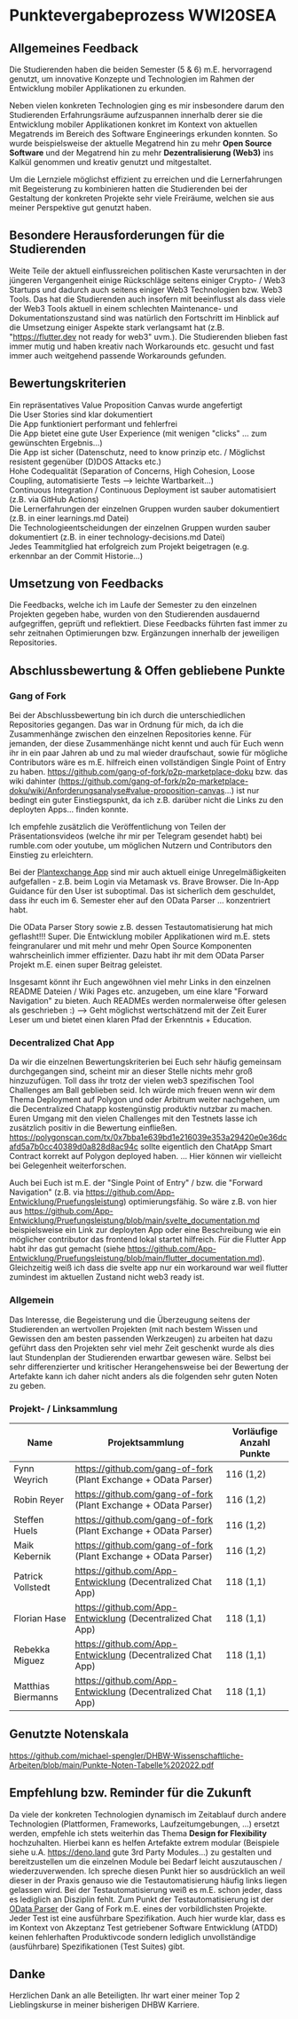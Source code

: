 # Punktevergabeprozess WWI20SEA

## Allgemeines Feedback 
Die Studierenden haben die beiden Semester (5 & 6) m.E. hervorragend genutzt, um innovative Konzepte und Technologien im Rahmen der Entwicklung mobiler Applikationen zu erkunden.   

Neben vielen konkreten Technologien ging es mir insbesondere darum den Studierenden Erfahrungsräume aufzuspannen innerhalb derer sie die Entwicklung mobiler Applikationen konkret im Kontext von aktuellen Megatrends im Bereich des Software Engineerings erkunden konnten. So wurde beispielsweise der aktuelle Megatrend hin zu mehr **Open Source Software** und der Megatrend hin zu mehr **Dezentralisierung (Web3)** ins Kalkül genommen und kreativ genutzt und mitgestaltet.  

Um die Lernziele möglichst effizient zu erreichen und die Lernerfahrungen mit Begeisterung zu kombinieren hatten die Studierenden bei der Gestaltung der konkreten Projekte sehr viele Freiräume, welchen sie aus meiner Perspektive gut genutzt haben. 

## Besondere Herausforderungen für die Studierenden
Weite Teile der aktuell einflussreichen politischen Kaste verursachten in der jüngeren Vergangenheit einige Rückschläge seitens einiger Crypto- / Web3 Startups und dadurch auch seitens einiger Web3 Technologien bzw. Web3 Tools. Das hat die Studierenden auch insofern mit beeinflusst als dass viele der Web3 Tools aktuell in einem schlechten Maintenance- und Dokumentationszustand sind was natürlich den Fortschritt im Hinblick auf die Umsetzung einiger Aspekte stark verlangsamt hat (z.B. "https://flutter.dev not ready for web3" uvm.). Die Studierenden blieben fast immer mutig und haben kreativ nach Workarounds etc. gesucht und fast immer auch weitgehend passende Workarounds gefunden.


## Bewertungskriterien
Ein repräsentatives Value Proposition Canvas wurde angefertigt  
Die User Stories sind klar dokumentiert  
Die App funktioniert performant und fehlerfrei  
Die App bietet eine gute User Experience (mit wenigen "clicks" ... zum gewünschten Ergebnis...)  
Die App ist sicher (Datenschutz, need to know prinzip etc. / Möglichst resistent gegenüber (D)DOS Attacks etc.)  
Hohe Codequalität (Separation of Concerns, High Cohesion, Loose Coupling, automatisierte Tests --> leichte Wartbarkeit...)  
Continuous Integration / Continuous Deployment ist sauber automatisiert (z.B. via GitHub Actions)  
Die Lernerfahrungen der einzelnen Gruppen wurden sauber dokumentiert (z.B. in einer learnings.md Datei)  
Die Technologieentscheidungen der einzelnen Gruppen wurden sauber dokumentiert (z.B. in einer technology-decisions.md Datei)  
Jedes Teammitglied hat erfolgreich zum Projekt beigetragen (e.g. erkennbar an der Commit Historie...)  

## Umsetzung von Feedbacks
Die Feedbacks, welche ich im Laufe der Semester zu den einzelnen Projekten gegeben habe, wurden von den Studierenden ausdauernd aufgegriffen, geprüft und reflektiert. Diese Feedbacks führten fast immer zu sehr zeitnahen Optimierungen bzw. Ergänzungen innerhalb der jeweiligen Repositories. 



## Abschlussbewertung & Offen gebliebene Punkte
### Gang of Fork
Bei der Abschlussbewertung bin ich durch die unterschiedlichen Repositories gegangen. Das war in Ordnung für mich, da ich die Zusammenhänge zwischen den einzelnen Repositories kenne. Für jemanden, der diese Zusammenhänge nicht kennt und auch für Euch wenn ihr in ein paar Jahren ab und zu mal wieder draufschaut, sowie für mögliche Contributors wäre es m.E. hilfreich einen vollständigen Single Point of Entry zu haben. https://github.com/gang-of-fork/p2p-marketplace-doku bzw. das wiki dahinter (https://github.com/gang-of-fork/p2p-marketplace-doku/wiki/Anforderungsanalyse#value-proposition-canvas...) ist nur bedingt ein guter Einstiegspunkt, da ich z.B. darüber nicht die Links zu den deployten Apps... finden konnte.  

Ich empfehle zusätzlich die Veröffentlichung von Teilen der Präsentationsvideos (welche ihr mir per Telegram gesendet habt) bei rumble.com oder youtube, um möglichen Nutzern und Contributors den Einstieg zu erleichtern.

Bei der [Plantexchange App](https://plantexchange.gang-of-fork.de/) sind mir auch aktuell einige Unregelmäßigkeiten aufgefallen - z.B. beim Login via Metamask vs. Brave Browser. Die In-App Guidance für den User ist suboptimal. Das ist sicherlich dem geschuldet, dass ihr euch im 6. Semester eher auf den OData Parser ... konzentriert habt. 

Die OData Parser Story sowie z.B. dessen Testautomatisierung hat mich geflasht!!! Super. Die Entwicklung mobiler Applikationen wird m.E. stets feingranularer und mit mehr und mehr Open Source Komponenten wahrscheinlich immer effizienter. Dazu habt ihr mit dem OData Parser Projekt m.E. einen super Beitrag geleistet.

Insgesamt könnt ihr Euch angewöhnen viel mehr Links in den einzelnen README Dateien / Wiki Pages etc. anzugeben, um eine klare "Forward Navigation" zu bieten. Auch READMEs werden normalerweise öfter gelesen als geschrieben :) --> Geht möglichst wertschätzend mit der Zeit Eurer Leser um und bietet einen klaren Pfad der Erkenntnis + Education. 



### Decentralized Chat App
Da wir die einzelnen Bewertungskriterien bei Euch sehr häufig gemeinsam durchgegangen sind, scheint mir an dieser Stelle nichts mehr groß hinzuzufügen. Toll dass ihr trotz der vielen web3 spezifischen Tool Challenges am Ball geblieben seid. Ich würde mich freuen wenn wir dem Thema Deployment auf Polygon und oder Arbitrum weiter nachgehen, um die Decentralized Chatapp kostengünstig produktiv nutzbar zu machen. 
Euren Umgang mit den vielen Challenges mit den Testnets lasse ich zusätzlich positiv in die Bewertung einfließen.  
https://polygonscan.com/tx/0x7bba1e639bd1e216039e353a29420e0e36dcafd5a7b0cc40389d0a828d8ac94c sollte eigentlich den ChatApp Smart Contract korrekt auf Polygon deployed haben. ... Hier können wir vielleicht bei Gelegenheit weiterforschen.


Auch bei Euch ist m.E. der "Single Point of Entry" / bzw. die "Forward Navigation" (z.B. via https://github.com/App-Entwicklung/Pruefungsleistung) optimierungsfähig. So wäre z.B. von hier aus https://github.com/App-Entwicklung/Pruefungsleistung/blob/main/svelte_documentation.md beispielsweise ein Link zur deployten App oder eine Beschreibung wie ein möglicher contributor das frontend lokal startet hilfreich. Für die Flutter App habt ihr das gut gemacht (siehe https://github.com/App-Entwicklung/Pruefungsleistung/blob/main/flutter_documentation.md). Gleichzeitig weiß ich dass die svelte app nur ein workaround war weil flutter zumindest im aktuellen Zustand nicht web3 ready ist.


### Allgemein
Das Interesse, die Begeisterung und die Überzeugung seitens der Studierenden an wertvollen Projekten (mit nach bestem Wissen und Gewissen den am besten passenden Werkzeugen) zu arbeiten hat dazu geführt dass den Projekten sehr viel mehr Zeit geschenkt wurde als dies laut Stundenplan der Studierenden erwartbar gewesen wäre. 
Selbst bei sehr differenzierter und kritischer Herangehensweise bei der Bewertung der Artefakte kann ich daher nicht anders als die folgenden sehr guten Noten zu geben. 


### Projekt- / Linksammlung
| Name | Projektsammlung | Vorläufige Anzahl Punkte | 
| ---- | ---- | ---- |
| Fynn Weyrich  | https://github.com/gang-of-fork (Plant Exchange + OData Parser) | 116 (1,2) |
| Robin Reyer  | https://github.com/gang-of-fork (Plant Exchange + OData Parser) | 116 (1,2) |
| Steffen Huels  | https://github.com/gang-of-fork (Plant Exchange + OData Parser) | 116 (1,2) |
| Maik Kebernik  | https://github.com/gang-of-fork (Plant Exchange + OData Parser) | 116 (1,2) |
| Patrick Vollstedt  | https://github.com/App-Entwicklung (Decentralized Chat App) | 118 (1,1) |
| Florian Hase  | https://github.com/App-Entwicklung (Decentralized Chat App) | 118 (1,1) |
| Rebekka Miguez  | https://github.com/App-Entwicklung (Decentralized Chat App) | 118 (1,1) |
| Matthias Biermanns  | https://github.com/App-Entwicklung (Decentralized Chat App) | 118 (1,1) |


## Genutzte Notenskala
https://github.com/michael-spengler/DHBW-Wissenschaftliche-Arbeiten/blob/main/Punkte-Noten-Tabelle%202022.pdf

## Empfehlung bzw. Reminder für die Zukunft
Da viele der konkreten Technologien dynamisch im Zeitablauf durch andere Technologien (Plattformen, Frameworks, Laufzeitumgebungen, ...) ersetzt werden, empfehle ich stets weiterhin das Thema **Design for Flexibility** hochzuhalten. Hierbei kann es helfen Artefakte extrem modular (Beispiele siehe u.A. https://deno.land gute 3rd Party Modules...) zu gestalten und bereitzustellen um die einzelnen Module bei Bedarf leicht auszutauschen / wiederzuverwenden. 
Ich spreche diesen Punkt hier so ausdrücklich an weil dieser in der Praxis genauso wie die Testautomatisierung häufig links liegen gelassen wird. Bei der Testautomatisierung weiß es m.E. schon jeder, dass es lediglich an Disziplin fehlt. Zum Punkt der Testautomatisierung ist der [OData Parser](https://github.com/gang-of-fork/odatafy-parser/blob/dev/test/parsing/topParser.test.ts) der Gang of Fork m.E. eines der vorbildlichsten Projekte. Jeder Test ist eine ausführbare Spezifikation. Auch hier wurde klar, dass es im Kontext von Akzeptanz Test getriebener Software Entwicklung (ATDD) keinen fehlerhaften Produktivcode sondern lediglich unvollständige (ausführbare) Spezifikationen (Test Suites) gibt. 

## Danke
Herzlichen Dank an alle Beteiligten. Ihr wart einer meiner Top 2 Lieblingskurse in meiner bisherigen DHBW Karriere. 

